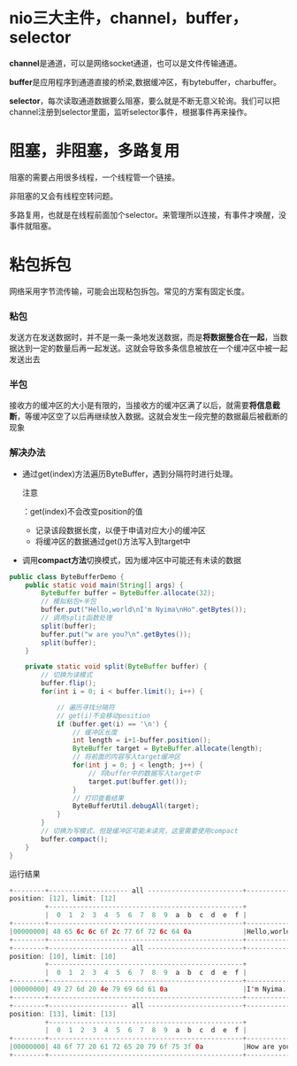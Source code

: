 # nio三大主件，channel，buffer，selector

**channel**是通道，可以是网络socket通道，也可以是文件传输通道。

**buffer**是应用程序到通道直接的桥梁,数据缓冲区，有bytebuffer，charbuffer。

**selector**，每次读取通道数据要么阻塞，要么就是不断无意义轮询。我们可以把channel注册到selector里面，监听selector事件，根据事件再来操作。

# 阻塞，非阻塞，多路复用

阻塞的需要占用很多线程，一个线程管一个链接。

非阻塞的又会有线程空转问题。

多路复用，也就是在线程前面加个selector。来管理所以连接，有事件才唤醒，没事件就阻塞。

# 粘包拆包

网络采用字节流传输，可能会出现粘包拆包。常见的方案有固定长度。

### 粘包

发送方在发送数据时，并不是一条一条地发送数据，而是**将数据整合在一起**，当数据达到一定的数量后再一起发送。这就会导致多条信息被放在一个缓冲区中被一起发送出去

### 半包

接收方的缓冲区的大小是有限的，当接收方的缓冲区满了以后，就需要**将信息截断**，等缓冲区空了以后再继续放入数据。这就会发生一段完整的数据最后被截断的现象

### 解决办法

- 通过get(index)方法遍历ByteBuffer，遇到分隔符时进行处理。

  注意

  ：get(index)不会改变position的值

  - 记录该段数据长度，以便于申请对应大小的缓冲区
  - 将缓冲区的数据通过get()方法写入到target中

- 调用**compact方法**切换模式，因为缓冲区中可能还有未读的数据

```java
public class ByteBufferDemo {
    public static void main(String[] args) {
        ByteBuffer buffer = ByteBuffer.allocate(32);
        // 模拟粘包+半包
        buffer.put("Hello,world\nI'm Nyima\nHo".getBytes());
        // 调用split函数处理
        split(buffer);
        buffer.put("w are you?\n".getBytes());
        split(buffer);
    }

    private static void split(ByteBuffer buffer) {
        // 切换为读模式
        buffer.flip();
        for(int i = 0; i < buffer.limit(); i++) {

            // 遍历寻找分隔符
            // get(i)不会移动position
            if (buffer.get(i) == '\n') {
                // 缓冲区长度
                int length = i+1-buffer.position();
                ByteBuffer target = ByteBuffer.allocate(length);
                // 将前面的内容写入target缓冲区
                for(int j = 0; j < length; j++) {
                    // 将buffer中的数据写入target中
                    target.put(buffer.get());
                }
                // 打印查看结果
                ByteBufferUtil.debugAll(target);
            }
        }
        // 切换为写模式，但是缓冲区可能未读完，这里需要使用compact
        buffer.compact();
    }
}
```

运行结果

```java
+--------+-------------------- all ------------------------+----------------+
position: [12], limit: [12]
         +-------------------------------------------------+
         |  0  1  2  3  4  5  6  7  8  9  a  b  c  d  e  f |
+--------+-------------------------------------------------+----------------+
|00000000| 48 65 6c 6c 6f 2c 77 6f 72 6c 64 0a             |Hello,world.    |
+--------+-------------------------------------------------+----------------+
+--------+-------------------- all ------------------------+----------------+
position: [10], limit: [10]
         +-------------------------------------------------+
         |  0  1  2  3  4  5  6  7  8  9  a  b  c  d  e  f |
+--------+-------------------------------------------------+----------------+
|00000000| 49 27 6d 20 4e 79 69 6d 61 0a                   |I'm Nyima.      |
+--------+-------------------------------------------------+----------------+
+--------+-------------------- all ------------------------+----------------+
position: [13], limit: [13]
         +-------------------------------------------------+
         |  0  1  2  3  4  5  6  7  8  9  a  b  c  d  e  f |
+--------+-------------------------------------------------+----------------+
|00000000| 48 6f 77 20 61 72 65 20 79 6f 75 3f 0a          |How are you?.   |
+--------+-------------------------------------------------+----------------+
```

